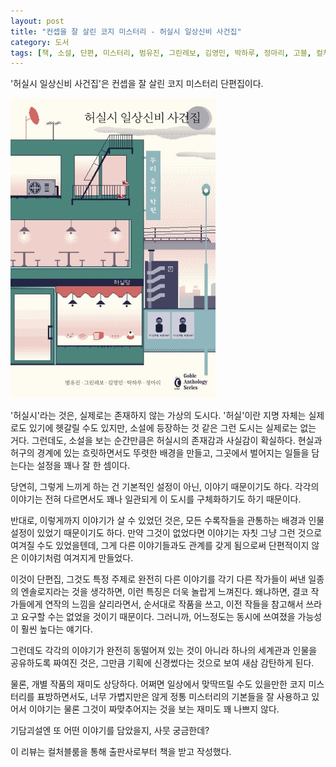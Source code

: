 ```yaml
---
layout: post
title: "컨셉을 잘 살린 코지 미스터리 - 허실시 일상신비 사건집"
category: 도서
tags: [책, 소설, 단편, 미스터리, 범유진, 그린레보, 김영민, 박하루, 정마리, 고블, 컬처블룸, 서평]
---
```


'허실시 일상신비 사건집'은
컨셉을 잘 살린 코지 미스터리 단편집이다.

![표지](/images/heosil-files-1-cozy-mystery-book-h480.jpg)

'허실시'라는 것은, 실제로는 존재하지 않는 가상의 도시다.
'허실'이란 지명 자체는 실제로도 있기에 헷갈릴 수도 있지만,
소설에 등장하는 것 같은 그런 도시는 실제로는 없는 거다.
그런데도, 소설을 보는 순간만큼은 허실시의 존재감과 사실감이 확실하다.
현실과 허구의 경계에 있는 흐릿하면서도 뚜렷한 배경을 만들고,
그곳에서 벌어지는 일들을 담는다는 설정을 꽤나 잘 한 셈이다.

당연히, 그렇게 느끼게 하는 건 기본적인 설정이 아닌, 이야기 때문이기도 하다.
각각의 이야기는 전혀 다르면서도 꽤나 일관되게 이 도시를 구체화하기도 하기 때문이다.

반대로, 이렇게까지 이야기가 살 수 있었던 것은,
모든 수록작들을 관통하는 배경과 인물 설정이 있었기 때문이기도 하다.
만약 그것이 없었다면 이야기는 자칫 그냥 그런 것으로 여겨질 수도 있었을텐데,
그게 다른 이야기들과도 관계를 갖게 됨으로써 단편적이지 않은 이야기처럼 여겨지게 만들었다.

이것이 단편집, 그것도 특정 주제로 완전히 다른 이야기를 각기 다른 작가들이 써낸 일종의 엔솔로지라는 것을 생각하면,
이런 특징은 더욱 놀랍게 느껴진다.
왜냐하면, 결코 작가들에게 연작의 느낌을 살리라면서, 순서대로 작품을 쓰고,
이전 작들을 참고해서 쓰라고 요구할 수는 없었을 것이기 때문이다.
그러니까, 어느정도는 동시에 쓰여졌을 가능성이 훨씬 높다는 얘기다.

그런데도 각각의 이야기가 완전히 동떨어져 있는 것이 아니라
하나의 세계관과 인물을 공유하도록 짜여진 것은,
그만큼 기획에 신경썼다는 것으로 보여 새삼 감탄하게 된다.

물론, 개별 작품의 재미도 상당하다.
어쩌면 일상에서 맞딱뜨릴 수도 있을만한 코지 미스터리를 표방하면서도,
너무 가볍지만은 않게 정통 미스터리의 기본들을 잘 사용하고 있어서
이야기는 물론 그것이 짜맞추어지는 것을 보는 재미도 꽤 나쁘지 않다.

기담괴설엔 또 어떤 이야기를 담았을지, 사뭇 궁금한데?



<div class="im im-info">
이 리뷰는 컬처블룸을 통해 출판사로부터 책을 받고 작성했다.
</div>
